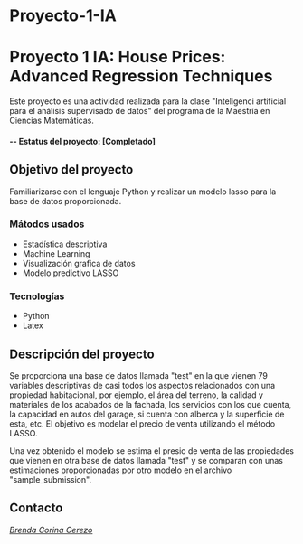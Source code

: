 # Proyecto-1-IA

# Proyecto 1 IA: House Prices: Advanced Regression Techniques
Este proyecto es una actividad realizada para la clase "Inteligenci artificial para el análisis supervisado de datos" del programa de la Maestría en Ciencias Matemáticas.

#### -- Estatus del proyecto: [Completado]

## Objetivo del proyecto
Familiarizarse con el lenguaje Python y realizar un modelo lasso para la base de datos proporcionada.

### Mátodos usados
* Estadística descriptiva
* Machine Learning
* Visualización grafica de datos
* Modelo predictivo LASSO

### Tecnologías

* Python
* Latex

## Descripción del proyecto
Se proporciona una base de datos llamada "test" en la que vienen 79 variables descriptivas de casi todos los aspectos relacionados con una propiedad habitacional, por ejemplo, el área del terreno, la calidad y materiales de los acabados de la fachada, los servicios con los que cuenta, la capacidad en autos del garage, si cuenta con alberca y la superficie de esta, etc. El objetivo es modelar el precio de venta utilizando el método LASSO.


Una vez obtenido el modelo se estima el presio de venta de las propiedades que vienen en otra base de datos llamada "test" y se comparan con unas estimaciones proporcionadas por otro modelo en el archivo "sample_submission".

## Contacto
*[Brenda Corina Cerezo](https://github.com/corina-cerezo/Proyecto-1-IA)*